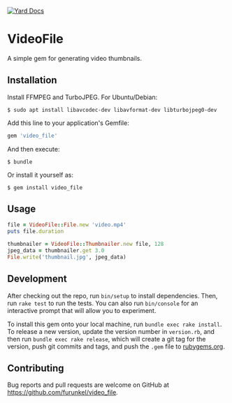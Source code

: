 [![Yard Docs](http://img.shields.io/badge/yard-docs-blue.svg)](http://rubydoc.info/github/furunkel/video_file/master/frames)

# VideoFile

A simple gem for generating video thumbnails.

## Installation

Install FFMPEG and TurboJPEG. For Ubuntu/Debian:
```
$ sudo apt install libavcodec-dev libavformat-dev libturbojpeg0-dev
```

Add this line to your application's Gemfile:

```ruby
gem 'video_file'
```

And then execute:

    $ bundle

Or install it yourself as:

    $ gem install video_file

## Usage

```ruby
file = VideoFile::File.new 'video.mp4'
puts file.duration

thumbnailer = VideoFile::Thumbnailer.new file, 128
jpeg_data = thumbnailer.get 3.0
File.write('thumbnail.jpg', jpeg_data)
```


## Development

After checking out the repo, run `bin/setup` to install dependencies. Then, run `rake test` to run the tests. You can also run `bin/console` for an interactive prompt that will allow you to experiment.

To install this gem onto your local machine, run `bundle exec rake install`. To release a new version, update the version number in `version.rb`, and then run `bundle exec rake release`, which will create a git tag for the version, push git commits and tags, and push the `.gem` file to [rubygems.org](https://rubygems.org).

## Contributing

Bug reports and pull requests are welcome on GitHub at https://github.com/furunkel/video_file.
